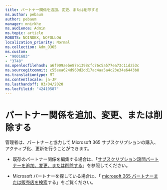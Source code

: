 ```yaml
---
title: パートナー関係を追加、変更、または削除する
ms.author: pebaum
author: pebaum
manager: mnirkhe
ms.audience: Admin
ms.topic: article
ROBOTS: NOINDEX, NOFOLLOW
localization_priority: Normal
ms.collection: Adm_O365
ms.custom:
- "9001683"
- "3748"
ms.openlocfilehash: a6f909aebe87e1398cfc76c5a577ea73c11d253c
ms.sourcegitcommit: c55eea624d960d2dd17ac4aa5a4c23e34e6443b8
ms.translationtype: MT
ms.contentlocale: ja-JP
ms.lasthandoff: 03/04/2020
ms.locfileid: "42410587"
---
```

# <a name="add-change-or-remove-a-partner-relationship"></a>パートナー関係を追加、変更、または削除する

管理者は、パートナーと協力して Microsoft 365 サブスクリプションの購入、アクティブ化、更新を行うことができます。 

- 既存のパートナー関係を編集する場合は、「[サブスクリプション諮問パートナーを追加、変更、または削除する](https://docs.microsoft.com/microsoft-365/admin/misc/add-partner?view=o365-worldwide)」を参照してください。 

- Microsoft パートナーを探している場合は、「 [microsoft 365 パートナーまたは販売店を検索](https://docs.microsoft.com/microsoft-365/admin/manage/find-your-partner-or-reseller?view=o365-worldwide)する」をご覧ください。 
